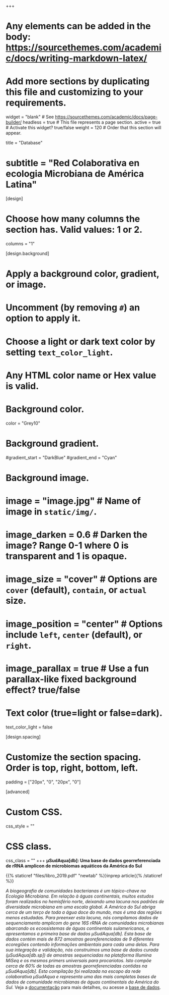 +++
# Any elements can be added in the body: https://sourcethemes.com/academic/docs/writing-markdown-latex/
# Add more sections by duplicating this file and customizing to your requirements.

widget = "blank"  # See https://sourcethemes.com/academic/docs/page-builder/
headless = true  # This file represents a page section.
active = true  # Activate this widget? true/false
weight = 120 # Order that this section will appear.


title = "Database"
# subtitle = "Red Colaborativa en ecologia Microbiana de América Latina"

[design]
  # Choose how many columns the section has. Valid values: 1 or 2.
  columns = "1"

[design.background]
  # Apply a background color, gradient, or image.
  #   Uncomment (by removing `#`) an option to apply it.
  #   Choose a light or dark text color by setting `text_color_light`.
  #   Any HTML color name or Hex value is valid.

  # Background color.
   color = "Grey10"
  
  # Background gradient.
  #gradient_start = "DarkBlue"
  #gradient_end = "Cyan"
  
  # Background image.
  # image = "image.jpg"  # Name of image in `static/img/`.
  # image_darken = 0.6  # Darken the image? Range 0-1 where 0 is transparent and 1 is opaque.
  # image_size = "cover"  #  Options are `cover` (default), `contain`, or `actual` size.
  # image_position = "center"  # Options include `left`, `center` (default), or `right`.
  # image_parallax = true  # Use a fun parallax-like fixed background effect? true/false
  
  # Text color (true=light or false=dark).
  text_color_light = false

[design.spacing]
  # Customize the section spacing. Order is top, right, bottom, left.
  padding = ["20px", "0", "20px", "0"]

[advanced]
 # Custom CSS. 
 css_style = ""
 
 # CSS class.
 css_class = ""
+++
**µSudAqua[db]: Uma base de dados georreferenciada de rRNA amplicon de microbiomas aquáticos da América do Sul‌**
 
{{% staticref "files/libro_2019.pdf" "newtab" %}}inprep article{{% /staticref %}}

*A biogeografia de comunidades bacterianas é um tópico-chave na Ecologia Microbiana. Em relação à águas continentais, muitos estudos foram realizados no hemisfério norte, deixando uma lacuna nos padrões de diversidade microbiana em uma escala global. A América do Sul abriga cerca de um terço de toda a água doce do mundo, mas é uma das regiões menos estudadas. Para preenxer esta lacuna, nós compilamos dados de sequenciamento amplicom do gene 16S rRNA de comunidades microbianas abarcando os ecossistemas de águas continentais sulamericanos, e apresentamos a primeira base de dados µSudAqua[db]. Esta base de dados contém mais de 872 amostras georeferenciadas de 9 diferentes ecoregiões contendo informações ambientais para cada uma delas. Para sua integração e validação, nós construímos uma base de dados curada (µSudAqua[db.sp]) de amostras sequenciadas na plataforma Illumina MiSeq e os mesmos primers universais para procariotos. Isto compõe cerca de 60% de todas as amostras georreferenciadas contidas na µSudAqua[db]. Esta compilação foi realizada na escopo da rede colaborativa µSudAqua e representa uma das mais completas bases de dados de comunidade microbianas de águas continentais da América do Sul.* Veja a [documentação](https://github.com/microsudaqua/usudaquadb) para mais detalhes, ou acesse a [base de dados](http://200.9.237.240:9005/usudaqua/).